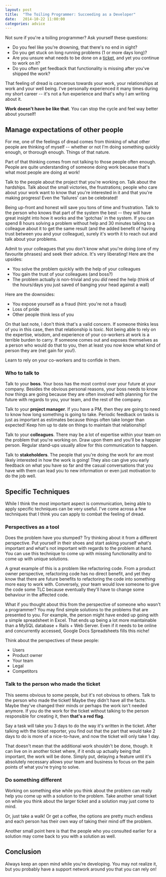 ```yaml
---
layout: post
title:  "The Toiling Programmer: Succeeding as a Developer"
date:   2014-10-22 11:00:00
categories: advice
---
```


Not sure if you're a toiling programmer? Ask yourself these questions:

* Do you feel like you're drowning, that there's no end in sight?
* Do you get stuck on long running problems (1 or more days long)?
* Are you unsure what needs to be done on a [ticket](http://en.wikipedia.org/wiki/Issue_tracking_system#Issues), and yet you continue to work on it?
* Do you often get feedback that functionality is missing after you've shipped the work?

That feeling of dread is cancerous towards your work, your relationships at work and your well being. I've personally experienced it many times during my short career -- it's not a fun experience and that's why I am writing about it.

**Work doesn't have be like that**. You can stop the cycle and feel way better about yourself!

## Manage expectations of other people

For me, one of the feelings of dread comes from thinking of what other people are thinking of myself -- whether or not I'm doing something quickly enough, or thorough enough. Things of that nature.

Part of that thinking comes from not talking to those people often enough. People are quite understanding of someone doing work because that's what most people are doing at work!

Talk to the people about the project that you're working on. Talk about the hardships. Talk about the small victories, the frustrations; people who care about your work want to know that you're interested in it and that you're making progress! Even the 'failures' can be celebrated!

Being up-front and honest will save you tons of time and frustration. Talk to the person who knows that part of the system the best -- they will have great insight into how it works and the 'gotchas' in the system. If you can spend 8 hours solving a problem without help and 30 minutes talking to a colleague about it to get the same result (and the added benefit of having trust between you and your colleague), surely it's worth it to reach out and talk about your problems.

Admit to your colleagues that you don't know what you're doing (one of my favourite phrases) and seek their advice. It's very liberating! Here are the upsides:

* You solve the problem quickly with the help of your colleagues
* You gain the trust of your colleagues (and boss?)
* The problem actually *is* non-trivial and you *did* need the help (think of the hours/days you just saved of banging your head against a wall)

Here are the downsides:

* You expose yourself as a fraud (hint: you're not a fraud)
* Loss of pride
* Other people think less of you

On that last note, I don't think that's a valid concern. If someone thinks less of you in this case, then that relationship is *toxic*. Not being able to rely on the expertise, wisdom, and experience of your co-workers at work is a terrible burden to carry.  If someone comes out and exposes themselves as a person who would do that to you, then at least you now know what kind of person they are (net gain for you!).

Learn to rely on your co-workers and to confide in them.

### Who to talk to

Talk to your **boss**. Your boss has the most control over your future at your company. Besides the obvious personal reasons, your boss needs to know how things are going because they are often involved with planning for the future with regards to you, your team, and the rest of the company.

Talk to your **project manager**. If you have a PM, then they are going to need to know how long something is going to take. Periodic feedback on tasks is just as important as estimates because things often take longer than expected! Keep him up to date on things to maintain that relationship!

Talk to your **colleagues**. There may be a lot of expertise within your team on the problem that you're working on. Draw upon them and you'll be a happier person. Regular stand-ups usually allow for this communication to happen.

Talk to **stakeholders**.  The people that you're doing the work for are most likely interested in how the work is going! They also can give you early feedback on what you have so far and the casual conversations that you have with them can lead you to new information or even just motivation to do the job well.

## Specific Techniques

While I think the most important aspect is communication, being able to apply specific techniques can be very useful. I've come across a few techniques that I think you can apply to combat the feeling of dread.

### Perspectives as a tool

Does the problem have you stumped? Try thinking about it from a different perspective. Put yourself in their shoes and start asking yourself what's important and what's not important with regards to the problem at hand. You can use this technique to come up with missing functionality and to come up with unique solutions.

A great example of this is a problem like refactoring code. From a product owner perspective, refactoring code has no direct benefit, and yet they know that there are future benefits to refactoring the code into something more easy to work with. Conversely, your team would love someone to give the code some TLC because eventually they'll have to change some behaviour in the affected code.

What if you thought about this from the perspective of someone who wasn't a programmer? You may find simple solutions to the problems that are presented to you. For example, the person might have ended up going with a simple spreadsheet in Excel. That ends up being a lot more maintainable than a MySQL database + Rails + Web Server. Even if it needs to be online and concurrently accessed, Google Docs Spreadsheets fills this niche!

Think about the perspectives of these people:

* Users
* Product owner
* Your team
* Legal
* Competitors

### Talk to the person who made the ticket

This seems obvious to some people, but it's not obvious to others. Talk to the person who made the ticket! Maybe they didn't have all the facts. Maybe they've changed their minds or perhaps the work isn't needed anymore. If you do the work for the ticket without talking to the person responsible for creating it, then **that's a red flag**.

Say a task will take you 3 days to do the way it's written in the ticket. After talking with the ticket reporter, you find out that the part that would take 2 days to do is more of a nice-to-have, and now the ticket will only take 1 day.

That doesn't mean that the additional work shouldn't be done, though. It can live on in another ticket where, if it ends up actually being that important, the work will be done. Simply put, delaying a feature until it's absolutely necessary allows your team and business to focus on the pain points of what you're trying to solve.

### Do something different

Working on something else while you think about the problem can really help you come up with a solution to the problem. Take another small ticket on while you think about the larger ticket and a solution may just come to mind.

Or, just take a walk! Or get a coffee, the options are pretty much endless and each person has their own way of taking their mind off the problem.

Another small point here is that the people who you consulted earlier for a solution may come back to you with a solution as well.

## Conclusion

Always keep an open mind while you're developing. You may not realize it, but you probably have a support network around you that you can rely on!
